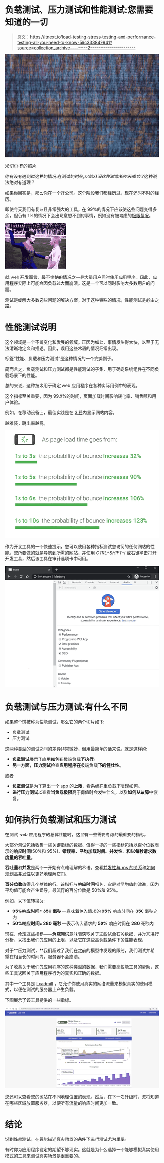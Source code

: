 # 负载测试、压力测试和性能测试:您需要知道的一切

> 原文：<https://itnext.io/load-testing-stress-testing-and-performance-testing-all-you-need-to-know-56c333849941?source=collection_archive---------2----------------------->

![](img/03b32402964e19dce3a664ff8ca75045.png)

米切尔·罗的照片

你有没有遇到过这样的情况:在测试的时候,*以前从没这样过*或者*昨天成功了*这种说法绝对有道理？

如果你回答是，那么你在一个好公司。这个阶段我们都经历过，现在还时不时的经历。

即使今天我们有复杂且非常强大的工具，在 99%的情况下应该使这些问题变得多余，但仍有 1%的情况下会出现意想不到的事情，例如没有被考虑的[极限情况](https://en.wikipedia.org/wiki/Corner_case)。

![](img/80b5873a7418859a9c0035ab5b9236b2.png)

就 web 开发而言，最不愉快的情况之一是大量用户同时使用应用程序。因此，应用程序实际上可能会因负载过大而崩溃。这是一个可以同时影响大多数用户的问题。

测试是缓解大多数这些问题的解决方案，对于这种特殊的情况，性能测试是必由之路。

# 性能测试说明

这个领域是一个不断变化和发展的领域。正因为如此，事情发生得太快，以至于无法清晰地定义和描述。因此，误用这些术语的情况经常出现。

标签“性能、负载和压力测试”是这种情况的一个完美例子。

简而言之，负载测试和压力测试都是性能测试的子集，用于确定系统组件在不同负载场景下的性能。

总的来说，这种技术用于确定 web 应用程序在各种实际用例中的表现。

这个指标至关重要，因为 99.9%的时间，页面加载时间影响转化率、销售额和用户体验。

例如，在移动设备上，最佳实践是在 [3 秒](https://www.thinkwithgoogle.com/marketing-resources/data-measurement/mobile-page-speed-new-industry-benchmarks/)内显示网站内容。

越难装，跳出率越高。

![](img/60b0544253808392f81bf1d46991d6ac.png)

作为开发工具的一个快速提示，您可以使用各种指标测试您访问的任何网站的性能。您所要做的就是导航到所需的网站，并使用 *CTRL+SHIFT+I* 或右键单击打开开发工具，然后该工具在审计选项卡中可用。

![](img/7b1a653962f105e422885adc21fa852a.png)

# 负载测试与压力测试:有什么不同

如果整个饼被称为性能测试，那么它的两个切片如下:

*   负载测试
*   压力测试

这两种类型的测试之间的差异非常微妙，但用最简单的话来说，就是这样的:

*   **负载测试**展示了应用**如何在**极端负载**下执行**。
*   **另一方面，压力测试**检查**应用程序在**极端负载**下的健壮性**。

或者

*   **负载测试**是为了算出一个 app 的**上限**，看系统在重负载下表现如何。
*   **进行压力测试**以查看**当负载极限**高于阈值**时**会发生什么，以及**如何从故障**中恢复。

# 如何执行负载测试和压力测试

在测试 web 应用程序的总体性能时，这里有一些需要考虑的最重要的指标。

大部分测试包括收集一些关键指标的数据。值得一提的一些指标包括以百分位数表示的**响应时间**(50%和 95%)、**错误率、平均加载时间、并发性、**和以每秒请求数度量的**吞吐量**。

**吞吐量**和**并发**是两个一开始有点难理解的术语。查看[并发性与 rps 的关系](https://github.com/alexfernandez/loadtest/issues/126)和[如何规划高并发性](https://flood.io/blog/planning-for-high-concurrency-load-tests-millions-of-users-and-beyond)以更好地理解它们。

**百分位数**值得几个单独的行。该指标与**响应时间**相关，它是对平均值的改进，因为平均值可能会产生误导。最流行的百分位数是 50%和 95%。

例如，以下值转换为:

*   **95%响应时间= 350 毫秒** —意味着传入请求的 **95%** 响应时间在 **350** 毫秒之内
*   **50%响应时间= 280 毫秒** —表示传入请求的 **50%** 响应时间在 **280** 毫秒内

现在，给定这些指标——**负载测试**意味着获取关于这些试金石的数据，并对其进行分析，以找出我们的应用的上限，以及它在这些高负载条件下的性能表现。

对于**压力测试，**我们超过了我们在之前的模型中发现的限制，我们测试并希望在相当长的时间内，服务器不会崩溃。

为了收集关于我们的应用程序的这种类型的数据，我们需要高性能工具的帮助，这些工具返回关于应用程序行为的真实和正确的数据。

其中一个工具是 [Loadmill](https://www.loadmill.com/) ，它允许你使用真实的网络流量来模拟真实的使用模式，以便在测试的服务器上产生负载。

下图展示了该工具提供的一些指标。

![](img/aa4a32b402edf6a139cb946b3d651eb6.png)

您还可以查看您的网站在不同地理位置的表现。然后，在下一次升级时，您将知道在哪些区域放置服务器，以便所有流量的响应时间更加一致。

# 结论

说到性能测试，在最能描述真实场景的条件下进行测试尤为重要。

有时你为应用程序设定的期望不够现实。这就是为什么选择一个能够模拟真实使用模式的工具来测试真实场景是很重要的。